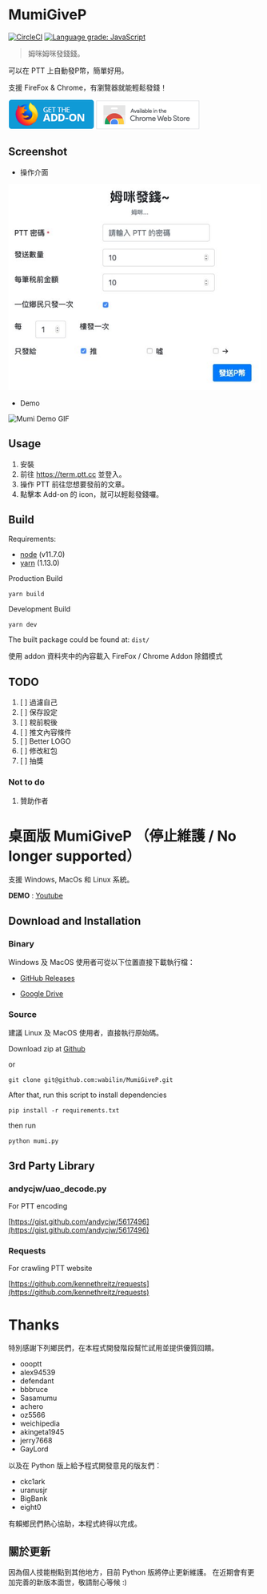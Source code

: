 # MumiGiveP

[![CircleCI](https://circleci.com/gh/wabilin/MumiGiveP.svg?style=svg)](https://circleci.com/gh/wabilin/MumiGiveP)
[![Language grade: JavaScript](https://img.shields.io/lgtm/grade/javascript/g/wabilin/MumiGiveP.svg?logo=lgtm&logoWidth=18)](https://lgtm.com/projects/g/wabilin/MumiGiveP/context:javascript)

> 姆咪姆咪發錢錢。

可以在 PTT 上自動發P幣，簡單好用。

支援 FireFox & Chrome，有瀏覽器就能輕鬆發錢！

[![Download on Firefox Add-ons](images/amo-button.png?raw=true)](https://addons.mozilla.org/zh-TW/firefox/addon/mumigivep/)
[![Download on Chrome Store](images/chrome-store-button.png?raw=true)](https://chrome.google.com/webstore/detail/mumigivep/geajaainhidioieejcpjajhifgoemomo)

## Screenshot
- 操作介面

![MumiGiveP UI Screenshot](images/mumi-ui.jpg?raw=true)

- Demo

![Mumi Demo GIF](https://s2.gifyu.com/images/480-low.gif)

## Usage

1. 安裝
1. 前往 https://term.ptt.cc 並登入。
1. 操作 PTT 前往您想要發前的文章。
1. 點擊本 Add-on 的 icon，就可以輕鬆發錢囉。


## Build

Requirements:
- [node](https://nodejs.org/) (v11.7.0)
- [yarn](https://yarnpkg.com) (1.13.0)

Production Build
```
yarn build
```

Development Build
```
yarn dev
```

The built package could be found at: `dist/`

使用 addon 資料夾中的內容載入 FireFox / Chrome Addon 除錯模式

## TODO
1. [ ] 過濾自己
1. [ ] 保存設定
1. [ ] 稅前稅後
1. [ ] 推文內容條件
1. [ ] Better LOGO
1. [ ] 修改紅包
1. [ ] 抽獎

### Not to do
1. 贊助作者


# 桌面版 MumiGiveP （停止維護 / No longer supported）

支援 Windows, MacOs 和 Linux 系統。

**DEMO** : [Youtube](https://youtu.be/kCIcbG_cX0U)

## Download and Installation
### Binary
Windows 及 MacOS 使用者可從以下位置直接下載執行檔：

 - [GitHub Releases](https://github.com/wabilin/MumiGiveP/releases)

 - [Google Drive](https://goo.gl/HOHaot)

### Source
建議 Linux 及 MacOS 使用者，直接執行原始碼。

Download zip at [Github](https://github.com/wabilin/MumiGiveP)

or

```
git clone git@github.com:wabilin/MumiGiveP.git
```

After that, run this script to install dependencies

```
pip install -r requirements.txt
```

then run

```
python mumi.py
```

## 3rd Party Library
### andycjw/uao_decode.py
For PTT encoding

[https://gist.github.com/andycjw/5617496](https://gist.github.com/andycjw/5617496)

### Requests
For crawling PTT website

[https://github.com/kennethreitz/requests](https://github.com/kennethreitz/requests)


# Thanks

特別感謝下列鄉民們，在本程式開發階段幫忙試用並提供優質回饋。

 - oooptt
 - alex94539
 - defendant
 - bbbruce
 - Sasamumu
 - achero
 - oz5566
 - weichipedia
 - akingeta1945
 - jerry7668
 - GayLord

以及在 Python 版上給予程式開發意見的版友們：

 - ckc1ark
 - uranusjr
 - BigBank
 - eight0

有賴鄉民們熱心協助，本程式終得以完成。

## 關於更新

因為個人技能樹點到其他地方，目前 Python 版將停止更新維護。
在近期會有更加完善的新版本面世，敬請耐心等候 :)
